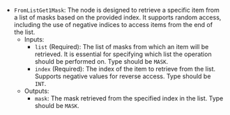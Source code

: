 - `FromListGet1Mask`: The node is designed to retrieve a specific item from a list of masks based on the provided index. It supports random access, including the use of negative indices to access items from the end of the list.
    - Inputs:
        - `list` (Required): The list of masks from which an item will be retrieved. It is essential for specifying which list the operation should be performed on. Type should be `MASK`.
        - `index` (Required): The index of the item to retrieve from the list. Supports negative values for reverse access. Type should be `INT`.
    - Outputs:
        - `mask`: The mask retrieved from the specified index in the list. Type should be `MASK`.
